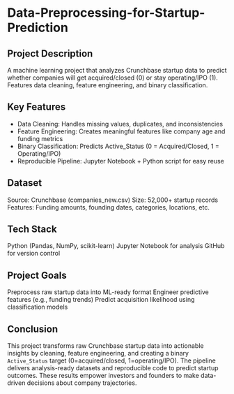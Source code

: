 # Data-Preprocessing-for-Startup-Prediction

## Project Description
A machine learning project that analyzes Crunchbase startup data to predict whether companies will get acquired/closed (0) or stay operating/IPO (1). Features data cleaning, feature engineering, and binary classification.

 ## Key Features
- Data Cleaning: Handles missing values, duplicates, and inconsistencies
- Feature Engineering: Creates meaningful features like company age and funding metrics
- Binary Classification: Predicts Active_Status (0 = Acquired/Closed, 1 = Operating/IPO)
- Reproducible Pipeline: Jupyter Notebook + Python script for easy reuse

## Dataset
Source: Crunchbase (companies_new.csv)
Size: 52,000+ startup records
Features: Funding amounts, founding dates, categories, locations, etc.

## Tech Stack

Python (Pandas, NumPy, scikit-learn)
Jupyter Notebook for analysis
GitHub for version control

## Project Goals

Preprocess raw startup data into ML-ready format
Engineer predictive features (e.g., funding trends)
Predict acquisition likelihood using classification models

## Conclusion

This project transforms raw Crunchbase startup data into actionable insights by cleaning, feature engineering, and creating a binary `Active_Status` target (0=acquired/closed, 1=operating/IPO). The pipeline delivers analysis-ready datasets and reproducible code to predict startup outcomes. These results empower investors and founders to make data-driven decisions about company trajectories.  

